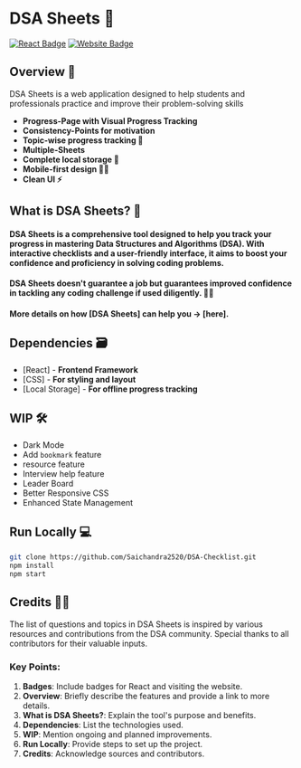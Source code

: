 # DSA Sheets 🚀

[![React Badge](http://img.shields.io/badge/Powered%20By-React-blue?style=for-the-badge&logo=react)](https://reactjs.org/)
[![Website Badge](https://img.shields.io/badge/Visit-Now-green?style=for-the-badge&logo=vercel)](https://dsasheets.com/)

## Overview 👀
DSA Sheets is a web application designed to help students and professionals practice and improve their problem-solving skills 

- **Progress-Page with Visual Progress Tracking**
- **Consistency-Points for motivation**
- **Topic-wise progress tracking 🧐**
- **Multiple-Sheets**
- **Complete local storage 📂**
- **Mobile-first design ✌🏻**
- **Clean UI ⚡**

## What is DSA Sheets? 🤔

#### DSA Sheets is a comprehensive tool designed to help you track your progress in mastering Data Structures and Algorithms (DSA). With interactive checklists and a user-friendly interface, it aims to boost your confidence and proficiency in solving coding problems.

#### DSA Sheets doesn't guarantee a job but guarantees improved confidence in tackling any coding challenge if used diligently. 👍🏻

#### More details on how [DSA Sheets] can help you -> [here].

## Dependencies 🗃

- [React] - **Frontend Framework**
- [CSS] - **For styling and layout**
- [Local Storage] - **For offline progress tracking**

## WIP 🛠

- Dark Mode
- Add `bookmark` feature
- resource feature
- Interview help feature
- Leader Board
- Better Responsive CSS
- Enhanced State Management

## Run Locally 💻

   ```bash
   git clone https://github.com/Saichandra2520/DSA-Checklist.git
   npm install
   npm start
   ``` 

## Credits 🙏🏻

The list of questions and topics in DSA Sheets is inspired by various resources and contributions from the DSA community. Special thanks to all contributors for their valuable inputs.

### Key Points:

1. **Badges**: Include badges for React and visiting the website.
2. **Overview**: Briefly describe the features and provide a link to more details.
3. **What is DSA Sheets?**: Explain the tool's purpose and benefits.
4. **Dependencies**: List the technologies used.
5. **WIP**: Mention ongoing and planned improvements.
6. **Run Locally**: Provide steps to set up the project.
7. **Credits**: Acknowledge sources and contributors.